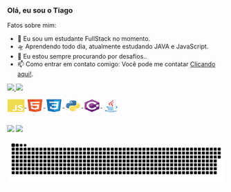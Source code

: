 ### Olá, eu sou o Tiago

Fatos sobre mim:

- 🎤 Eu sou um estudante FullStack no momento.
- 🛸 Aprendendo todo dia, atualmente estudando JAVA e JavaScript.
- 🌋 Eu estou sempre procurando por desafios..
- 📫 Como entrar em contato comigo: Você pode me contatar [Clicando aqui!](https://www.linkedin.com/in/tiago450/).

 <div>
  <a href="https://github.com/rtiago45">
  <img height="180em" src="https://github-readme-stats.vercel.app/api?username=rtiago45&show_icons=true&theme=highcontrast&include_all_commits=true&count_private=true"/>
  <img height="180em" src="https://github-readme-stats.vercel.app/api/top-langs/?username=rtiago45&layout=compact&langs_count=7&theme=highcontrast"/>
</div>

<div style="display: inline_block"><br>
  <img align="center" alt="Tiago-Js" height="30" width="40" src="https://raw.githubusercontent.com/devicons/devicon/master/icons/javascript/javascript-plain.svg">
  <img align="center" alt="Tiago-HTML" height="30" width="40" src="https://raw.githubusercontent.com/devicons/devicon/master/icons/html5/html5-original.svg">
  <img align="center" alt="Tiago-CSS" height="30" width="40" src="https://raw.githubusercontent.com/devicons/devicon/master/icons/css3/css3-original.svg">
  <img align="center" alt="Tiago-Python" height="30" width="40" src="https://raw.githubusercontent.com/devicons/devicon/master/icons/python/python-original.svg">
  <img align="center" alt="Tiago-Csharp" height="30" width="40" src="https://raw.githubusercontent.com/devicons/devicon/master/icons/csharp/csharp-original.svg">
  <img align="center" alt="Tiago-Java" height="30" width="40" src = "https://raw.githubusercontent.com/devicons/devicon/master/icons/java/java-original.svg">
</div>  
 
##
  
<div>
  <a href = "mailto:rtiago450@gmail.com"><img src="https://img.shields.io/badge/-Gmail-%23333?style=for-the-badge&logo=gmail&logoColor=white" target="_blank"></a>
  <a href="https://www.linkedin.com/in/tiago450/" target="_blank"><img src="https://img.shields.io/badge/-LinkedIn-%230077B5?style=for-the-badge&logo=linkedin&logoColor=white" target="_blank"></a> 
</div>  

![Snake animation](https://github.com/rtiago45/rtiago45/blob/output/github-contribution-grid-snake.svg)
